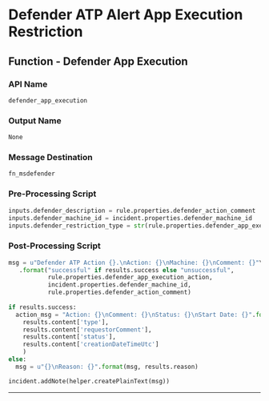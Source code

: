 <!--
    DO NOT MANUALLY EDIT THIS FILE
    THIS FILE IS AUTOMATICALLY GENERATED WITH resilient-circuits codegen
-->

# Defender ATP Alert App Execution Restriction

## Function - Defender App Execution

### API Name
`defender_app_execution`

### Output Name
`None`

### Message Destination
`fn_msdefender`

### Pre-Processing Script
```python
inputs.defender_description = rule.properties.defender_action_comment
inputs.defender_machine_id = incident.properties.defender_machine_id
inputs.defender_restriction_type = str(rule.properties.defender_app_execution_action)

```

### Post-Processing Script
```python
msg = u"Defender ATP Action {}.\nAction: {}\nMachine: {}\nComment: {}"\
   .format("successful" if results.success else "unsuccessful",
           rule.properties.defender_app_execution_action,
           incident.properties.defender_machine_id,
           rule.properties.defender_action_comment)
           
if results.success:
  action_msg = "Action: {}\nComment: {}\nStatus: {}\nStart Date: {}".format(
    results.content['type'],
    results.content['requestorComment'],
    results.content['status'],
    results.content['creationDateTimeUtc']
    )
else:
  msg = u"{}\nReason: {}".format(msg, results.reason)

incident.addNote(helper.createPlainText(msg))

```

---

